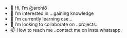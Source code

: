 - 👋 Hi, I’m @arohi8
- 👀 I’m interested in ...gaining knowledge
- 🌱 I’m currently learning cse...
- 💞️ I’m looking to collaborate on ..projects.
- 📫 How to reach me ..contact me on insta whatsapp.

<!---
arohi8/arohi8 is a ✨ special ✨ repository because its `README.md` (this file) appears on your GitHub profile.
You can click the Preview link to take a look at your changes.
--->
